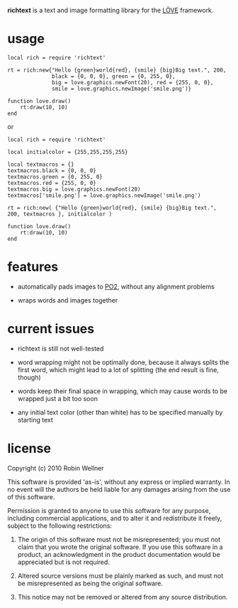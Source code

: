 **richtext** is a text and image formatting library for the
[LÖVE](http://love2d.org/) framework.

# usage

    local rich = require 'richtext'

    rt = rich:new{"Hello {green}world{red}, {smile} {big}Big text.", 200,
                  black = {0, 0, 0}, green = {0, 255, 0},
                  big = love.graphics.newFont(20), red = {255, 0, 0},
                  smile = love.graphics.newImage('smile.png')}

    function love.draw()
        rt:draw(10, 10)
    end
    
or

    local rich = require 'richtext'
    
    local initialcolor = {255,255,255,255}
    
    local textmacros = {}
    textmacros.black = {0, 0, 0}
    textmacros.green = {0, 255, 0}
    textmacros.red = {255, 0, 0}
    textmacros.big = love.graphics.newFont(20)
    textmacros['smile.png'] = love.graphics.newImage('smile.png')

    rt = rich:new( {"Hello {green}world{red}, {smile} {big}Big text.", 200, textmacros }, initialcolor )

    function love.draw()
        rt:draw(10, 10)
    end

# features

* automatically pads images to [PO2](http://love2d.org/wiki/PO2_Syndrome),
  without any alignment problems

* wraps words and images together

# current issues

* richtext is still not well-tested

* word wrapping might not be optimally done, because it always splits the first
  word, which might lead to a lot of splitting (the end result is fine, though)

* words keep their final space in wrapping, which may cause words to be wrapped
  just a bit too soon

* any initial text color (other than white) has to be specified manually by
  starting text


# license

Copyright (c) 2010 Robin Wellner

This software is provided 'as-is', without any express or implied
warranty. In no event will the authors be held liable for any damages
arising from the use of this software.

Permission is granted to anyone to use this software for any purpose,
including commercial applications, and to alter it and redistribute it
freely, subject to the following restrictions:

1. The origin of this software must not be misrepresented; you must not
   claim that you wrote the original software. If you use this software
   in a product, an acknowledgment in the product documentation would be
   appreciated but is not required.

2. Altered source versions must be plainly marked as such, and must not be
   misrepresented as being the original software.

3. This notice may not be removed or altered from any source
   distribution.
